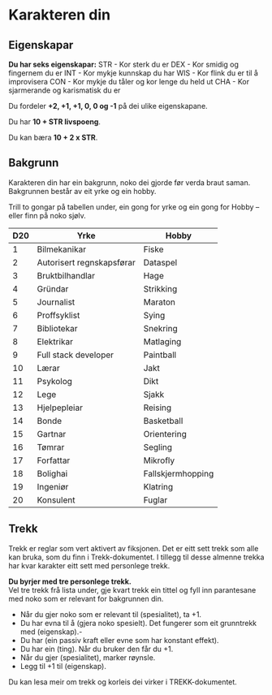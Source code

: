 # Karakteren din

## Eigenskapar

__Du har seks eigenskapar:__ 
STR  -  Kor sterk du er
DEX  -  Kor smidig og fingernem du er
INT  -  Kor mykje kunnskap du har
WIS  -  Kor flink du er til å improvisera
CON  -  Kor mykje du tåler og kor lenge du held ut
CHA  -  Kor sjarmerande og karismatisk du er

Du fordeler __+2, +1, +1, 0, 0 og -1__ på dei ulike eigenskapane.

Du har __10 + STR livspoeng__.

Du kan bæra __10 + 2 x STR__.


## Bakgrunn

Karakteren din har ein bakgrunn, noko dei gjorde før verda braut saman. Bakgrunnen består av eit yrke og ein hobby.

Trill to gongar på tabellen under, ein gong for yrke og ein gong for Hobby – eller finn på noko sjølv.

| D20 | Yrke                      | Hobby             |
| --- | ------------------------- | ----------------- |
| 1   | Bilmekanikar              | Fiske             |
| 2   | Autorisert regnskapsførar | Dataspel          |
| 3   | Bruktbilhandlar           | Hage              |
| 4   | Gründar                   | Strikking         |
| 5   | Journalist                | Maraton           |
| 6   | Proffsyklist              | Sying             |
| 7   | Bibliotekar               | Snekring          |
| 8   | Elektrikar                | Matlaging         |
| 9   | Full stack developer      | Paintball         |
| 10  | Lærar                     | Jakt              |
| 11  | Psykolog                  | Dikt              |
| 12  | Lege                      | Sjakk             |
| 13  | Hjelpepleiar              | Reising           |
| 14  | Bonde                     | Basketball        |
| 15  | Gartnar                   | Orientering       |
| 16  | Tømrar                    | Segling           |
| 17  | Forfattar                 | Mikrofly          |
| 18  | Bolighai                  | Fallskjermhopping |
| 19  | Ingeniør                  | Klatring          |
| 20  | Konsulent                 | Fuglar            |

## Trekk

Trekk er reglar som vert aktivert av fiksjonen. Det er eitt sett trekk som alle kan bruka, som du finn i Trekk-dokumentet.
I tillegg til desse almenne trekka har kvar karakter eitt sett med personlege trekk.

__Du byrjer med tre personlege trekk.__  
Vel tre trekk frå lista under, gje kvart trekk ein tittel og fyll inn parantesane med noko som er relevant for bakgrunnen din.

- Når du gjer noko som er relevant til (spesialitet), ta +1.
- Du har evna til å (gjera noko spesielt). Det fungerer som eit grunntrekk med (eigenskap).- 
- Du har (ein passiv kraft eller evne som har konstant effekt).
- Du har ein (ting). Når du bruker den får du +1.
- Når du gjer (spesialitet), marker røynsle.
- Legg til +1 til (eigenskap).

Du kan lesa meir om trekk og korleis dei virker i TREKK-dokumentet.
